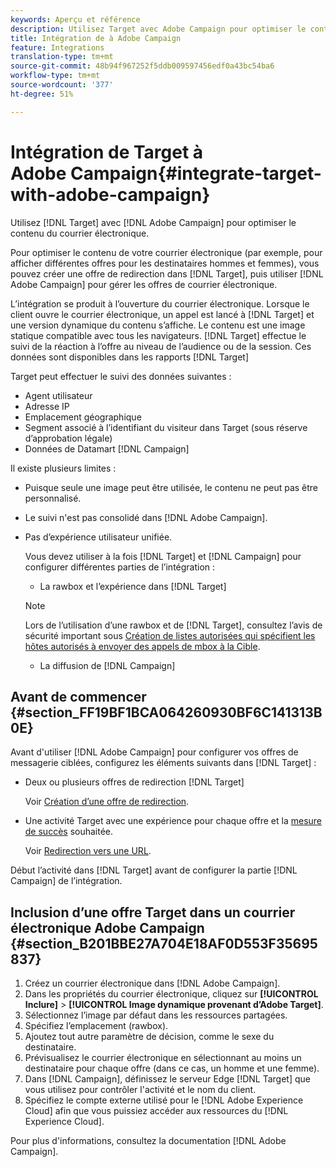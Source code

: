 ```yaml
---
keywords: Aperçu et référence
description: Utilisez Target avec Adobe Campaign pour optimiser le contenu de vos courriers électroniques.
title: Intégration de à Adobe Campaign
feature: Integrations
translation-type: tm+mt
source-git-commit: 48b94f967252f5ddb009597456edf0a43bc54ba6
workflow-type: tm+mt
source-wordcount: '377'
ht-degree: 51%

---
```



# Intégration de Target à Adobe Campaign{#integrate-target-with-adobe-campaign}

Utilisez [!DNL Target] avec [!DNL Adobe Campaign] pour optimiser le contenu du courrier électronique.

Pour optimiser le contenu de votre courrier électronique (par exemple, pour afficher différentes offres pour les destinataires hommes et femmes), vous pouvez créer une offre de redirection dans [!DNL Target], puis utiliser [!DNL Adobe Campaign] pour gérer les offres de courrier électronique.

L’intégration se produit à l’ouverture du courrier électronique. Lorsque le client ouvre le courrier électronique, un appel est lancé à [!DNL Target] et une version dynamique du contenu s’affiche. Le contenu est une image statique compatible avec tous les navigateurs. [!DNL Target] effectue le suivi de la réaction à l’offre au niveau de l’audience ou de la session. Ces données sont disponibles dans les rapports [!DNL Target]

Target peut effectuer le suivi des données suivantes :

* Agent utilisateur
* Adresse IP
* Emplacement géographique
* Segment associé à l’identifiant du visiteur dans Target (sous réserve d’approbation légale)
* Données de Datamart [!DNL Campaign]

Il existe plusieurs limites :

* Puisque seule une image peut être utilisée, le contenu ne peut pas être personnalisé.
* Le suivi n&#39;est pas consolidé dans [!DNL Adobe Campaign].
* Pas d’expérience utilisateur unifiée.

   Vous devez utiliser à la fois [!DNL Target] et [!DNL Campaign] pour configurer différentes parties de l’intégration :

   * La rawbox et l’expérience dans [!DNL Target]
   >[!NOTE]
   >
   >Lors de l’utilisation d’une rawbox et de [!DNL Target], consultez l’avis de sécurité important sous [Création de listes autorisées qui spécifient les hôtes autorisés à envoyer des appels de mbox à la Cible](/help/administrating-target/hosts.md#allowlist).

   * La diffusion de [!DNL Campaign]



## Avant de commencer {#section_FF19BF1BCA064260930BF6C141313B0E}

Avant d&#39;utiliser [!DNL Adobe Campaign] pour configurer vos offres de messagerie ciblées, configurez les éléments suivants dans [!DNL Target] :

* Deux ou plusieurs offres de redirection [!DNL Target]

   Voir [Création d’une offre de redirection](/help/c-experiences/c-manage-content/offer-redirect.md).
* Une activité Target avec une expérience pour chaque offre et la [mesure de succès](/help/c-activities/r-success-metrics/success-metrics.md) souhaitée.

   Voir [Redirection vers une URL](/help/c-experiences/c-visual-experience-composer/redirect-offer.md).

Début l’activité dans [!DNL Target] avant de configurer la partie [!DNL Campaign] de l’intégration.

## Inclusion d’une offre Target dans un courrier électronique Adobe Campaign  {#section_B201BBE27A704E18AF0D553F35695837}

1. Créez un courrier électronique dans [!DNL Adobe Campaign].
1. Dans les propriétés du courrier électronique, cliquez sur **[!UICONTROL Inclure]** > **[!UICONTROL Image dynamique provenant d’Adobe Target]**.
1. Sélectionnez l’image par défaut dans les ressources partagées.
1. Spécifiez l’emplacement (rawbox).
1. Ajoutez tout autre paramètre de décision, comme le sexe du destinataire.
1. Prévisualisez le courrier électronique en sélectionnant au moins un destinataire pour chaque offre (dans ce cas, un homme et une femme).
1. Dans [!DNL Campaign], définissez le serveur Edge [!DNL Target] que vous utilisez pour contrôler l&#39;activité et le nom du client.
1. Spécifiez le compte externe utilisé pour le [!DNL Adobe Experience Cloud] afin que vous puissiez accéder aux ressources du [!DNL Experience Cloud].

Pour plus d&#39;informations, consultez la documentation [!DNL Adobe Campaign].

